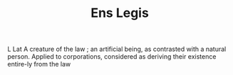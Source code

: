 ---
title: Ens Legis
letter: E
permalink: "/definitions/bld-ens-legis.html"
body: L Lat A creature of the law ; an artificial being, as contrasted with a natural
  person. Applied to corporations, considered as deriving their existence entire-ly
  from the law
published_at: '2018-07-07'
source: Black's Law Dictionary 2nd Ed (1910)
layout: post
---